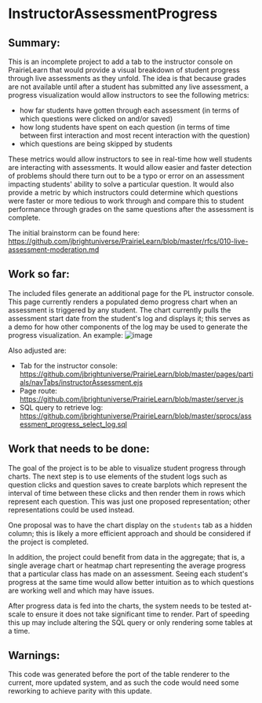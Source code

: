# InstructorAssessmentProgress

## Summary: 

This is an incomplete project to add a tab to the instructor console on PrairieLearn that would provide a visual breakdown of student progress through live assessments as they unfold. The idea is that because grades are not available until after a student has submitted any live assessment, a progress visualization would allow instructors to see the following metrics:

- how far students have gotten through each assessment (in terms of which questions were clicked on and/or saved)
- how long students have spent on each question (in terms of time between first interaction and most recent interaction with the question)
- which questions are being skipped by students

These metrics would allow instructors to see in real-time how well students are interacting with assessments. It would allow easier and faster detection of problems should there turn out to be a typo or error on an assessment impacting students' ability to solve a particular question. It would also provide a metric by which instructors could determine which questions were faster or more tedious to work through and compare this to student performance through grades on the same questions after the assessment is complete.

The initial brainstorm can be found here: https://github.com/jbrightuniverse/PrairieLearn/blob/master/rfcs/010-live-assessment-moderation.md

## Work so far:

The included files generate an additional page for the PL instructor console. This page currently renders a populated demo progress chart when an assessment is triggered by any student. The chart currently pulls the assessment start date from the student's log and displays it; this serves as a demo for how other components of the log may be used to generate the progress visualization. An example:
![image](https://user-images.githubusercontent.com/30967260/162807399-68b725b9-8044-4213-af16-40b625e33ab2.png)

Also adjusted are:
- Tab for the instructor console: https://github.com/jbrightuniverse/PrairieLearn/blob/master/pages/partials/navTabs/instructorAssessment.ejs
- Page route: https://github.com/jbrightuniverse/PrairieLearn/blob/master/server.js
- SQL query to retrieve log: https://github.com/jbrightuniverse/PrairieLearn/blob/master/sprocs/assessment_progress_select_log.sql

## Work that needs to be done: 

The goal of the project is to be able to visualize student progress through charts. The next step is to use elements of the student logs such as question clicks and question saves to create barplots which represent the interval of time between these clicks and then render them in rows which represent each question. This was just one proposed representation; other representations could be used instead.

One proposal was to have the chart display on the `students` tab as a hidden column; this is likely a more efficient approach and should be considered if the project is completed.

In addition, the project could benefit from data in the aggregate; that is, a single average chart or heatmap chart representing the average progress that a particular class has made on an assessment. Seeing each student's progress at the same time would allow better intuition as to which questions are working well and which may have issues.

After progress data is fed into the charts, the system needs to be tested at-scale to ensure it does not take significant time to render. Part of speeding this up may include altering the SQL query or only rendering some tables at a time. 

## Warnings:

This code was generated before the port of the table renderer to the current, more updated system, and as such the code would need some reworking to achieve parity with this update.
